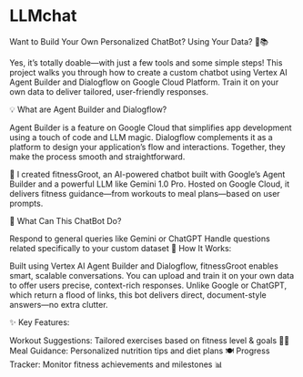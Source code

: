 # LLMchat
Want to Build Your Own Personalized ChatBot? Using Your Data? 🤖📚

Yes, it’s totally doable—with just a few tools and some simple steps! This project walks you through how to create a custom chatbot using Vertex AI Agent Builder and Dialogflow on Google Cloud Platform. Train it on your own data to deliver tailored, user-friendly responses.

💡 What are Agent Builder and Dialogflow?

Agent Builder is a feature on Google Cloud that simplifies app development using a touch of code and LLM magic. Dialogflow complements it as a platform to design your application’s flow and interactions. Together, they make the process smooth and straightforward.

📍 I created fitnessGroot, an AI-powered chatbot built with Google’s Agent Builder and a powerful LLM like Gemini 1.0 Pro. Hosted on Google Cloud, it delivers fitness guidance—from workouts to meal plans—based on user prompts.

🤖 What Can This ChatBot Do?

Respond to general queries like Gemini or ChatGPT
Handle questions related specifically to your custom dataset
🚀 How It Works:

Built using Vertex AI Agent Builder and Dialogflow, fitnessGroot enables smart, scalable conversations.
You can upload and train it on your own data to offer users precise, context-rich responses.
Unlike Google or ChatGPT, which return a flood of links, this bot delivers direct, document-style answers—no extra clutter.

✨ Key Features:

Workout Suggestions: Tailored exercises based on fitness level & goals 🏋️‍♂️
Meal Guidance: Personalized nutrition tips and diet plans 🍽️
Progress Tracker: Monitor fitness achievements and milestones 📊
